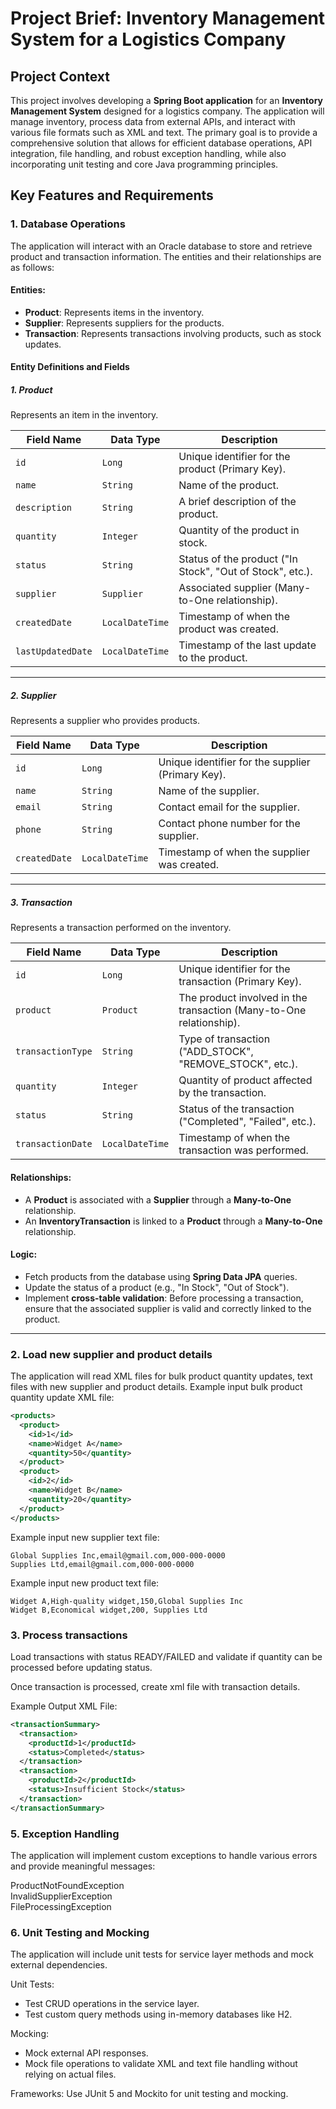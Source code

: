 # Project Brief: Inventory Management System for a Logistics Company

## Project Context
This project involves developing a **Spring Boot application** for an **Inventory Management System** designed for a logistics company. The application will manage inventory, process data from external APIs, and interact with various file formats such as XML and text. The primary goal is to provide a comprehensive solution that allows for efficient database operations, API integration, file handling, and robust exception handling, while also incorporating unit testing and core Java programming principles.

## Key Features and Requirements

### 1. **Database Operations**
The application will interact with an Oracle database to store and retrieve product and transaction information. The entities and their relationships are as follows:

#### Entities:
- **Product**: Represents items in the inventory.
- **Supplier**: Represents suppliers for the products.
- **Transaction**: Represents transactions involving products, such as stock updates.

#### Entity Definitions and Fields

##### 1. Product
Represents an item in the inventory.

| Field Name        | Data Type        | Description                                                      |
|-------------------|------------------|------------------------------------------------------------------|
| `id`              | `Long`           | Unique identifier for the product (Primary Key).                |
| `name`            | `String`         | Name of the product.                                            |
| `description`     | `String`         | A brief description of the product.                             |
| `quantity`        | `Integer`        | Quantity of the product in stock.                               |
| `status`          | `String`         | Status of the product ("In Stock", "Out of Stock", etc.).       |
| `supplier`        | `Supplier`       | Associated supplier (Many-to-One relationship).                  |
| `createdDate`     | `LocalDateTime`  | Timestamp of when the product was created.                      |
| `lastUpdatedDate` | `LocalDateTime`  | Timestamp of the last update to the product.                    |

---

##### 2. Supplier
Represents a supplier who provides products.

| Field Name        | Data Type        | Description                                                      |
|-------------------|------------------|------------------------------------------------------------------|
| `id`              | `Long`           | Unique identifier for the supplier (Primary Key).               |
| `name`            | `String`         | Name of the supplier.                                           |
| `email`           | `String`         | Contact email for the supplier.                                 |
| `phone`           | `String`         | Contact phone number for the supplier.                          |
| `createdDate`     | `LocalDateTime`  | Timestamp of when the supplier was created.                     |

---

##### 3. Transaction
Represents a transaction performed on the inventory.

| Field Name        | Data Type        | Description                                                      |
|-------------------|------------------|------------------------------------------------------------------|
| `id`              | `Long`           | Unique identifier for the transaction (Primary Key).            |
| `product`         | `Product`        | The product involved in the transaction (Many-to-One relationship). |
| `transactionType` | `String`         | Type of transaction ("ADD_STOCK", "REMOVE_STOCK", etc.).        |
| `quantity`        | `Integer`        | Quantity of product affected by the transaction.                |
| `status`          | `String`         | Status of the transaction ("Completed", "Failed", etc.).        |
| `transactionDate` | `LocalDateTime`  | Timestamp of when the transaction was performed.                |


#### Relationships:
- A **Product** is associated with a **Supplier** through a **Many-to-One** relationship.
- An **InventoryTransaction** is linked to a **Product** through a **Many-to-One** relationship.

#### Logic:
- Fetch products from the database using **Spring Data JPA** queries.
- Update the status of a product (e.g., "In Stock", "Out of Stock").
- Implement **cross-table validation**: Before processing a transaction, ensure that the associated supplier is valid and correctly linked to the product.

---

### 2. Load new supplier and product details
The application will read XML files for bulk product quantity updates, text files with new supplier and product details.
Example input bulk product quantity update XML file:

```xml
<products>
  <product>
    <id>1</id>
    <name>Widget A</name>
    <quantity>50</quantity>
  </product>
  <product>
    <id>2</id>
    <name>Widget B</name>
    <quantity>20</quantity>
  </product>
</products>
```
Example input new supplier text file:
```text
Global Supplies Inc,email@gmail.com,000-000-0000
Supplies Ltd,email@gmail.com,000-000-0000
```

Example input new product text file:
```text
Widget A,High-quality widget,150,Global Supplies Inc
Widget B,Economical widget,200, Supplies Ltd
```

### 3. Process transactions 
Load transactions with status READY/FAILED and validate if quantity can be processed before updating status.  

Once transaction is processed, create xml file with transaction details. 

Example Output XML File:
```xml
<transactionSummary>
  <transaction>
    <productId>1</productId>
    <status>Completed</status>
  </transaction>
  <transaction>
    <productId>2</productId>
    <status>Insufficient Stock</status>
  </transaction>
</transactionSummary>
```

### 5. Exception Handling
The application will implement custom exceptions to handle various errors and provide meaningful messages:

ProductNotFoundException  
InvalidSupplierException  
FileProcessingException

### 6. Unit Testing and Mocking
The application will include unit tests for service layer methods and mock external dependencies.

Unit Tests:
* Test CRUD operations in the service layer.
* Test custom query methods using in-memory databases like H2.

Mocking:
* Mock external API responses.
* Mock file operations to validate XML and text file handling without relying on actual files.

Frameworks: Use JUnit 5 and Mockito for unit testing and mocking.

